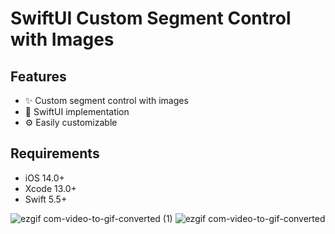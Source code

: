 # SwiftUI Custom Segment Control with Images

## Features

- ✨ Custom segment control with images
- 🚀 SwiftUI implementation
- ⚙️ Easily customizable

## Requirements

- iOS 14.0+
- Xcode 13.0+
- Swift 5.5+




![ezgif com-video-to-gif-converted (1)](https://github.com/madhurirathaur/SegmentWithImage-SwiftUI/assets/832029/a0a4f39c-84cb-42eb-b73b-f19ffae02c26)
![ezgif com-video-to-gif-converted](https://github.com/madhurirathaur/SegmentWithImage-SwiftUI/assets/832029/1950d2ce-b3aa-47dd-9d53-9bb35d571b29)
